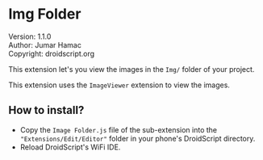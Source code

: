 # Img Folder

Version: 1.1.0<br>
Author: Jumar Hamac<br>
Copyright: droidscript.org

This extension let's you view the images in the `Img/` folder of your project.

This extension uses the `ImageViewer` extension to view the images.

## How to install?

- Copy the `Image Folder.js` file of the sub-extension into the `"Extensions/Edit/Editor"` folder in your phone's DroidScript directory.
- Reload DroidScript's WiFi IDE.